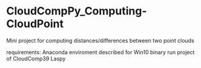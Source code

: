 # CloudCompPy_Computing-CloudPoint
Mini project for computing distances/differences between two point clouds


requirements:
Anaconda enviroment described for Win10 binary run project of CloudComp39
Laspy
